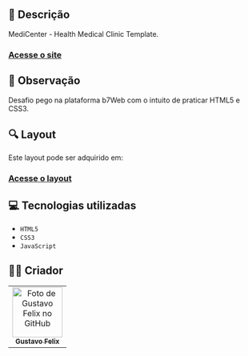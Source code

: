 ## 📄 Descrição

MediCenter - Health Medical Clinic Template.

### <a href="">Acesse o site</a>

## 📑 Observação

Desafio pego na plataforma b7Web com o intuito de praticar HTML5 e CSS3.

## 🔍 Layout

Este layout pode ser adquirido em:

### <a href="https://themeforest.net/item/medicenter-responsive-medical-health-template/4000598?_ga=2.59532653.172683426.1612640166-888319627.1612640071">Acesse o layout</a>



## 💻 Tecnologias utilizadas

- `HTML5`
- `CSS3`
- `JavaScript`

## 🧑‍💻 Criador

<table>
  <tr>
    <td align="center">
      <a href="https://github.com/guusfelix2015">
        <img src="https://avatars.githubusercontent.com/u/54154635?v=4" width="100px;" alt="Foto de Gustavo Felix no GitHub"/><br>
        <sub>
          <b>Gustavo Felix</b>
        </sub>
      </a>
    </td>
  </tr>
</table>
